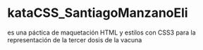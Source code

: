 # kataCSS_SantiagoManzanoEli
 es una páctica de maquetación HTML y estilos con CSS3 para la representación de la tercer dosis de la vacuna
